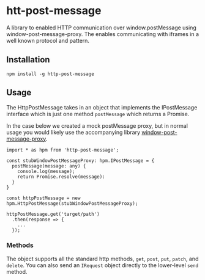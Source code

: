 # htt-post-message

A library to enabled HTTP communication over window.postMessage using window-post-message-proxy.  The enables communicating with iframes in a well known protocol and pattern.

## Installation
```
npm install -g http-post-message
```

## Usage
The HttpPostMessage takes in an object that implements the IPostMessage interface which
is just one method `postMessage` which returns a Promise.

In the case below we created a mock postMessage proxy, but in normal usage you would likely use the accompanying library [window-post-message-proxy](https://pbix.visualstudio.com/DefaultCollection/PaaS/_git/window-post-message-proxy).

```
import * as hpm from 'http-post-message';

const stubWindowPostMessageProxy: hpm.IPostMessage = {
  postMessage(message: any) {
    console.log(message);
    return Promise.resolve(message):
  }
}

const httpPostMessage = new hpm.HttpPostMessage(stubWindowPostMessageProxy);

httpPostMessage.get('target/path')
  .then(response => {
    ...
  });
```

### Methods
The object supports all the standard http methods, `get`, `post`, `put`, `patch`, and `delete`.
You can also send an `IRequest` object directly to the lower-level `send` method.

